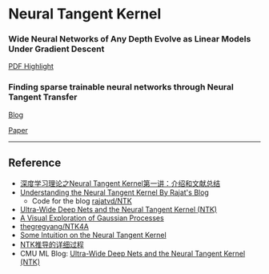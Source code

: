 # Neural Tangent Kernel

### Wide Neural Networks of Any Depth Evolve as Linear Models Under Gradient Descent

[PDF Highlight](./Wide%20Neural%20Networks%20of%20Any%20Depth%20Evolve%20as.pdf)


### Finding sparse trainable neural networks through Neural Tangent Transfer

[Blog](https://zenkelab.org/2020/06/paper-finding-sparse-trainable-neural-networks-through-neural-tangent-transfer/)

[Paper](https://arxiv.org/abs/2006.08228)

---

## Reference
- [深度学习理论之Neural Tangent Kernel第一讲：介绍和文献总结](https://zhuanlan.zhihu.com/p/105871604)
- [Understanding the Neural Tangent Kernel By Rajat's Blog](https://rajatvd.github.io/NTK/)
  - Code for the blog [rajatvd/NTK](https://github.com/rajatvd/NTK)
- [Ultra-Wide Deep Nets and the Neural Tangent Kernel (NTK)](https://blog.ml.cmu.edu/2019/10/03/ultra-wide-deep-nets-and-the-neural-tangent-kernel-ntk/)
- [A Visual Exploration of Gaussian Processes](https://distill.pub/2019/visual-exploration-gaussian-processes/#GaussianProcesses)
- [thegregyang/NTK4A](https://github.com/thegregyang/NTK4A)
- [Some Intuition on the Neural Tangent Kernel](https://www.inference.vc/neural-tangent-kernels-some-intuition-for-kernel-gradient-descent/)
- [NTK推导的详细过程](https://zhuanlan.zhihu.com/p/166158072)
- CMU ML Blog: [Ultra-Wide Deep Nets and the Neural Tangent Kernel (NTK)](https://blog.ml.cmu.edu/2019/10/03/ultra-wide-deep-nets-and-the-neural-tangent-kernel-ntk/)